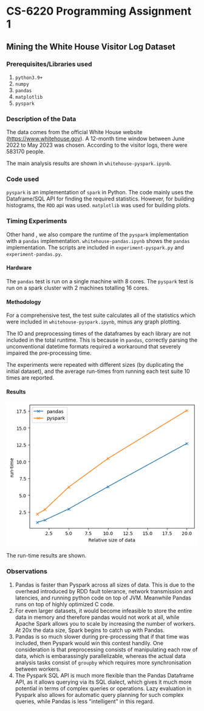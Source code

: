 # CS-6220 Programming Assignment 1
## Mining the White House Visitor Log Dataset

### Prerequisites/Libraries used
1. `python3.9+`
1. `numpy`
1. `pandas`
1. `matplotlib`
1. `pyspark`

### Description of the Data
The data comes from the official White House website (https://www.whitehouse.gov). A 12-month time window between June 2022 to May 2023 was chosen. According to the visitor logs, there were 583170 people.

The main analysis results are shown in `whitehouse-pyspark.ipynb`.

### Code used
`pyspark` is an implementation of `spark` in Python. The code mainly uses the Dataframe/SQL API for finding the required statistics. However, for building histograms, the `RDD` api was used. `matplotlib` was used for building plots.


### Timing Experiments
Other hand , we also compare the runtime of the `pyspark` implementation with a `pandas` implementation. `whitehouse-pandas.ipynb` shows the `pandas` implementation. The scripts are included in `experiment-pyspark.py` and `experiment-pandas.py`.

#### Hardware
The `pandas` test is run on a single machine with 8 cores. The `pyspark` test is run on a spark cluster with 2 machines totalling 16 cores.

#### Methodology
For a comprehensive test, the test suite calculates all of the statistics which were included in `whitehouse-pyspark.ipynb`, minus any graph plotting.

The IO and preprocessing times of the dataframes by each library are not included in the total runtime. This is because in `pandas`, correctly parsing the unconventional datetime formats required a workaround that severely impaired the pre-processing time.

The experiments were repeated with different sizes (by duplicating the initial dataset), and the average run-times from running each test suite 10 times are reported.

#### Results
![results](results.png)

The run-time results are shown.

### Observations
1. Pandas is faster than Pyspark across all sizes of data. This is due to the overhead introduced by RDD fault tolerance, network transmission and latencies, and running python code on top of JVM. Meanwhile Pandas runs on top of highly optimized C code.
1. For even larger datasets, it would become infeasible to store the entire data in memory and therefore pandas would not work at all, while Apache Spark allows you to scale by increasing the number of workers. At 20x the data size, Spark begins to catch up with Pandas.
1. Pandas is so much slower during pre-processing that if that time was included, then Pyspark would win this contest handily. One consideration is that preprocessing consists of manipulating each row of data, which is embarassingly parallelizable, whereas the actual data analysis tasks consist of `groupby` which requires more synchronisation between workers.
1. The Pyspark SQL API is much more flexible than the Pandas Dataframe API, as it allows querying via its SQL dialect, which gives it much more potential in terms of complex queries or operations. Lazy evaluation in Pyspark also allows for automatic query planning for such complex queries, while Pandas is less "intelligent" in this regard.
